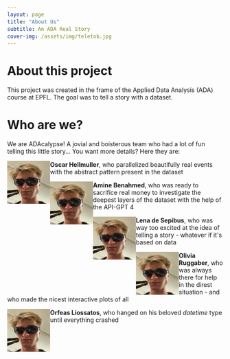 ```yaml
---
layout: page
title: "About Us"
subtitle: An ADA Real Story
cover-img: /assets/img/teletob.jpg
---
```


# About this project
This project was created in the frame of the Applied Data Analysis (ADA) course at EPFL. The goal was to tell a story with a dataset. 


# Who are we?
We are ADAcalypse! A jovial and boisterous team who had a lot of fun telling this little story... You want more details? Here they are:

<img align="left" width="100" height="100" src="/assets/img/oscar_ada3.png">   **Oscar Hellmuller**, who parallelized beautifully real events with the abstract pattern present in the dataset

<img align="left" width="100" height="100" src="/assets/img/oscar_ada3.png">   **Amine Benahmed**, who was ready to sacrifice real money to investigate the deepest layers of the dataset with the help of the API-GPT 4

<img align="left" width="100" height="100" src="/assets/img/oscar_ada3.png">   **Lena de Sepibus**, who was way too excited at the idea of telling a story - whatever if it's based on data

<img align="left" width="100" height="100" src="/assets/img/oscar_ada3.png">   **Olivia Ruggaber**, who was always there for help in the direst situation - and who made the nicest interactive plots of all

<img align="left" width="100" height="100" src="/assets/img/oscar_ada3.png">   **Orfeas Liossatos**, who hanged on his beloved _datetime_ type until everything crashed


